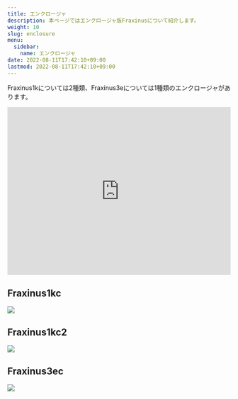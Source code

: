 ```yaml
---
title: エンクロージャ
description: 本ページではエンクロージャ版Fraxinusについて紹介します。
weight: 10
slug: enclosure
menu:
  sidebar:
    name: エンクロージャ
date: 2022-08-11T17:42:10+09:00
lastmod: 2022-08-11T17:42:10+09:00
---
```


Fraxinus1kについては2種類、Fraxinus3eについては1種類のエンクロージャがあります。

<div style="width: 100%; aspect-ratio: 1.33;">
  <iframe
    style="width: 100%; height: 100%;"
    src="https://myhub.autodesk360.com/ue28e8020/shares/public/SH30dd5QT870c25f12fc7baba77e41daf472?mode=embed"
    allowfullscreen="true" webkitallowfullscreen="true" mozallowfullscreen="true" frameborder="0">
  </iframe>
</div>

## Fraxinus1kc

![](/images/Fraxinus1kc-photo-1.jpg)

## Fraxinus1kc2

![](/images/Fraxinus1kc2-photo-1.jpg)

## Fraxinus3ec

![](/images/Fraxinus3ec-photo-1.jpg)
